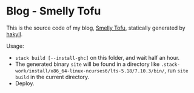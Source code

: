 Blog - Smelly Tofu
===

This is the source code of my blog, [Smelly Tofu](http://blog.phil.tw/), statically generated by [hakyll](http://jaspervdj.be/hakyll/).

Usage:

- `stack build [--install-ghc]` on this folder, and wait half an hour.
- The generated binary `site` will be found in a directory like `.stack-work/install/x86_64-linux-ncurses6/lts-5.18/7.10.3/bin/`, run `site build` in the current directory.
- Deploy.
